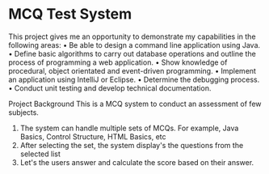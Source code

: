 # MCQ Test System
This project gives me an opportunity to demonstrate my capabilities in the following areas:
• Be able to design a command line application using Java.
• Define basic algorithms to carry out database operations and outline the process of programming a web application.
• Show knowledge of procedural, object orientated and event-driven programming.
• Implement an application using IntelliJ or Eclipse.
• Determine the debugging process.
• Conduct unit testing and develop technical documentation.


Project Background 
This is a MCQ system to conduct an assessment of few subjects.
1. The system can handle multiple sets of MCQs. For example, Java Basics, Control Structure, HTML Basics, etc
2. After selecting the set, the system display's the questions from the selected list
3. Let's the users answer and calculate the score based on their answer.
